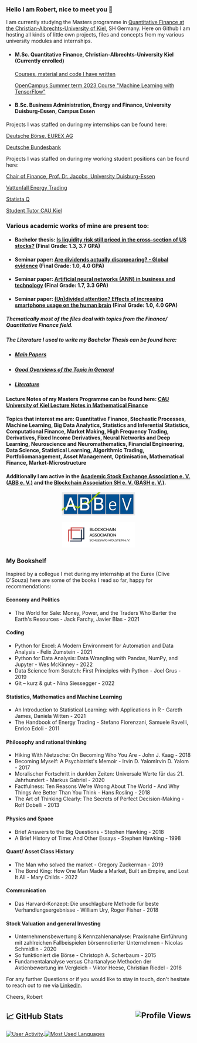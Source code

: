 ### Hello I am Robert, nice to meet you 👋
I am currently studying the Masters programme in [Quantitative Finance at the Christian-Albrechts-University of Kiel](http://www.studservice.uni-kiel.de/sta/fachpruefungsordnung-quantitative-finance-master-1-fach.pdf#page=8), SH Germany.
Here on Github I am hosting all kinds of little own projects, files and concepts from my various university modules and internships.

* #### M.Sc. Quantitative Finance, Christian-Albrechts-University Kiel (Currently enrolled)
   [Courses, material and code I have written](https://github.com/RobertHennings/MasterQuantFinanceCAU_Courses_Projects)

   [OpenCampus Summer term 2023 Course "Machine Learning with TensorFlow"](https://github.com/RobertHennings/OpenCampus_Sentiment_Project)
* #### B.Sc. Business Administration, Energy and Finance, University Duisburg-Essen, Campus Essen

Projects I was staffed on during my internships can be found here:

[Deutsche Börse, EUREX AG](https://github.com/RobertHennings/Internship_DeutscheBoerseEUREX)

[Deutsche Bundesbank](https://github.com/RobertHennings/Internship_DeutscheBundesbank)

Projects I was staffed on during my working student positions can be found here:

[Chair of Finance, Prof. Dr. Jacobs, University Duisburg-Essen](https://github.com/RobertHennings/WorkingStudent_ChairOfFinanceUniDUE)

[Vattenfall Energy Trading](https://github.com/RobertHennings/WorkingStudent_VattenfallEnergyTrading)

[Statista Q](https://github.com/RobertHennings/WorkingStudent_StatistaQ)

[Student Tutor CAU Kiel](https://github.com/RobertHennings/CAU_AskAStudent2022)

### Various academic works of mine are present too:
* #### Bachelor thesis: [Is liquidity risk still priced in the cross-section of US stocks?](https://github.com/RobertHennings/BachelorThesis) (Final Grade: 1.3, 3.7 GPA)
* #### Seminar paper: [Are dividends actually disappearing? - Global evidence](https://github.com/RobertHennings/SeminarPaper_Dividends/blob/main/SeminarPaper%20Robert%20Hennings.pdf) (Final Grade: 1.0, 4.0 GPA)
* #### Seminar paper: [Artificial neural networks (ANN) in business and technology](https://github.com/RobertHennings/SeminarPaper_NeuralNetworks) (Final Grade: 1.7, 3.3 GPA)
* #### Seminar paper: [(Un)divided attention? Effects of increasing smartphone usage on the human brain](https://github.com/RobertHennings/SeminarPaper_Attention) (Final Grade: 1.0, 4.0 GPA)

##### Thematically most of the files deal with topics from the Finance/ Quantitative Finance field.
##### The Literature I used to write my Bachelor Thesis can be found here:
* ##### [Main Papers](https://github.com/RobertHennings/BachelorThesisLiterature/tree/main/MainPapers)
* ##### [Good Overviews of the Topic in General](https://github.com/RobertHennings/BachelorThesisLiterature/tree/main/GoodOverviewOfTopicInGeneral)
* ##### [Literature](https://github.com/RobertHennings/BachelorThesisLiterature)
#### Lecture Notes of my Masters Programme can be found here: [CAU University of Kiel Lecture Notes in Mathematical Finance](https://www.math.uni-kiel.de/finmath/de/personen/kallsen/lec_notes)
#### Topics that interest me are: Quantitative Finance, Stochastic Processes, Machine Learning, Big Data Analytics, Statistics and Inferential Statistics,                  Computational Finance, Market Making, High Frequency Trading, Derivatives, Fixed Income Derivatives, Neural Networks and Deep Learning, Neuroscience and Neuromathematics, Financial Engineering, Data Science, Statistical Learning, Algorithmic Trading, Portfoliomanagement, Asset Management, Optimisation, Mathematical Finance, Market-Microstructure
#### Additionally I am active in the [Academic Stock Exchange Association e. V. (ABB e. V.)](https://abbev.org) and the [Blockchain Association SH e. V. (BASH e. V.)](https://www.blockchain-sh.de).

<p align="center">
  <img src="https://github.com/RobertHennings/RobertHennings/blob/main/ABBeVLogo.jpeg" 
       width="200"/>
</p>

<p align="center">
  <img src="https://github.com/RobertHennings/RobertHennings/blob/main/BASHeVLogo.png" 
       width="200"/>
</p>

### My Bookshelf
Inspired by a collegue I met during my internship at the Eurex (Clive D'Souza) here are some of the books I read so far, happy for recommendations:
#### Economy and Politics
* The World for Sale: Money, Power, and the Traders Who Barter the Earth's Resources - Jack Farchy, Javier Blas - 2021
#### Coding
* Python for Excel: A Modern Environment for Automation and Data Analysis - Felix Zumstein - 2021
* Python for Data Analysis: Data Wrangling with Pandas, NumPy, and Jupyter - Wes McKinney - 2022
* Data Science from Scratch: First Principles with Python - Joel Grus - 2019
* Git – kurz & gut - Nina Siessegger - 2022
#### Statistics, Mathematics and Machine Learning
* An Introduction to Statistical Learning: with Applications in R - Gareth James, Daniela Witten - 2021
* The Handbook of Energy Trading - Stefano Fiorenzani, Samuele Ravelli, Enrico Edoli - 2011
#### Philosophy and rational thinking
* Hiking With Nietzsche: On Becoming Who You Are - John J. Kaag - 2018
* Becoming Myself: A Psychiatrist's Memoir - Irvin D. YalomIrvin D. Yalom - 2017
* Moralischer Fortschritt in dunklen Zeiten: Universale Werte für das 21. Jahrhundert - Markus Gabriel - 2020
* Factfulness: Ten Reasons We're Wrong About The World - And Why Things Are Better Than You Think - Hans Rosling - 2018
* The Art of Thinking Clearly: The Secrets of Perfect Decision-Making - Rolf Dobelli - 2013
#### Physics and Space
* Brief Answers to the Big Questions - Stephen Hawking - 2018
* A Brief History of Time: And Other Essays - Stephen Hawking - 1998
#### Quant/ Asset Class History
* The Man who solved the market - Gregory Zuckerman - 2019
* The Bond King: How One Man Made a Market, Built an Empire, and Lost It All - Mary Childs - 2022
#### Communication
* Das Harvard-Konzept: Die unschlagbare Methode für beste Verhandlungsergebnisse - William Ury, Roger Fisher - 2018
#### Stock Valuation and general Investing
* Unternehmensbewertung & Kennzahlenanalyse: Praxisnahe Einführung mit zahlreichen Fallbeispielen börsennotierter Unternehmen - Nicolas Schmidlin - 2020
* So funktioniert die Börse - Christoph A. Scherbaum - 2015
* Fundamentalanalyse versus Chartanalyse Methoden der Aktienbewertung im Vergleich - Viktor Heese, Christian Riedel - 2016

For any further Questions or if you would like to stay in touch, don't hesitate to reach out to me via [LinkedIn](http://linkedin.com/in/robert-hennings). 

Cheers, Robert

## 📈 GitHub Stats <a href="#"><img align="right" src="https://hits.seeyoufarm.com/api/count/incr/badge.svg?url=https://github.com/RobertHennings/&title=Profile%20Views" alt="Profile Views"/></a>

<a href="#">
  <img align="center" src="https://github-readme-stats.vercel.app/api?username=RobertHennings&include_all_commits=true&count_private=true&hide=contribs&custom_title=User%20Activity&disable_animations=true&show_icons=true&hide_rank=true&line_height=24&bg_color=555555&title_color=FFFFFF&text_color=FFFFFF&icon_color=79C83D" alt="User Activity"/>
</a>

<a href="#">
  <img align="center" src="https://github-readme-stats.vercel.app/api/top-langs/?username=RobertHennings&langs_count=5&hide=css,html,jupyter%20notebook,text,smalltalk&layout=compact&bg_color=555555&title_color=FFFFFF&text_color=FFFFFF" alt="Most Used Languages"/>
</a>

